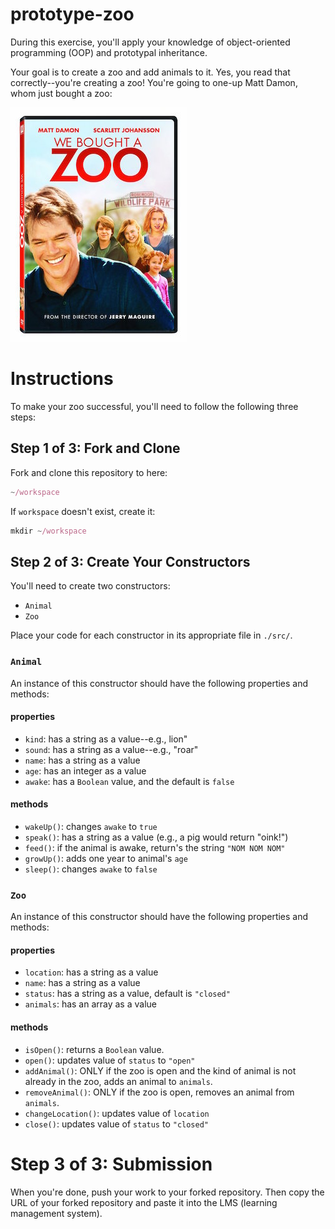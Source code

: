 # prototype-zoo

During this exercise, you'll apply your knowledge of object-oriented programming (OOP) and prototypal inheritance. 

Your goal is to create a zoo and add animals to it. Yes, you read that correctly--you're creating a zoo! You're going to one-up Matt Damon, whom just bought a zoo:

![We Bought a Zoo](./images/we-bought-a-zoo.jpg)

# Instructions
To make your zoo successful, you'll need to follow the following three steps: 

## Step 1 of 3: Fork and Clone
Fork and clone this repository to here: 

```javascript
~/workspace
```

If `workspace` doesn't exist, create it: 


```javascript
mkdir ~/workspace
``` 

## Step 2 of 3: Create Your Constructors
You'll need to create two constructors:

- `Animal`
- `Zoo`

Place your code for each constructor in its appropriate file in `./src/`.

### `Animal`
An instance of this constructor should have the following properties and methods:

#### properties
- `kind`: has a string as a value--e.g., lion"
- `sound`: has a string as a value--e.g., "roar"
- `name`: has a string as a value
- `age`: has an integer as a value
- `awake`: has a `Boolean` value, and the default is `false`

#### methods
- `wakeUp()`: changes `awake` to `true`
- `speak()`: has a string as a value (e.g., a pig would return "oink!")
- `feed()`: if the animal is awake, return's the string `"NOM NOM NOM"`
- `growUp()`: adds one year to animal's `age`
- `sleep()`: changes `awake` to `false`

### `Zoo`
An instance of this constructor should have the following properties and methods:

#### properties
- `location`: has a string as a value
- `name`: has a string as a value
- `status`: has a string as a value, default is `"closed"`
- `animals`: has an array as a value

#### methods
- `isOpen()`: returns a `Boolean` value.
- `open()`: updates value of `status` to `"open"`
- `addAnimal()`: ONLY if the zoo is open and the kind of animal is not already in the zoo, adds an animal to `animals`. 
- `removeAnimal()`: ONLY if the zoo is open, removes an animal from `animals`. 
- `changeLocation()`: updates value of `location`
- `close()`: updates value of `status` to `"closed"`

# Step 3 of 3: Submission
When you're done, push your work to your forked repository. Then copy the URL of your forked repository and paste it into the LMS (learning management system).
